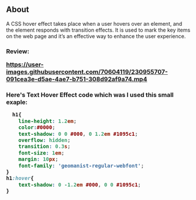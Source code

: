 ## About 
A CSS hover effect takes place when a user hovers over an element, and the element responds with transition effects. It is used to mark the key items on the web page and it’s an effective way to enhance the user experience.

<h3>Review:

https://user-images.githubusercontent.com/70604119/230955707-091cea3e-d5ae-4ae7-b751-308d92af9a74.mp4

<h3>Here's Text Hover Effect code which was I used this small exaple:

~~~css
  h1{
    line-height: 1.2em;
    color:#0000;
    text-shadow: 0 0 #000, 0 1.2em #1095c1;
    overflow: hidden;
    transition: 0.3s;
    font-size: 1em;
    margin: 10px;
    font-family: 'geomanist-regular-webfont';
}
h1:hover{
    text-shadow: 0 -1.2em #000, 0 0 #1095c1;
}

~~~
